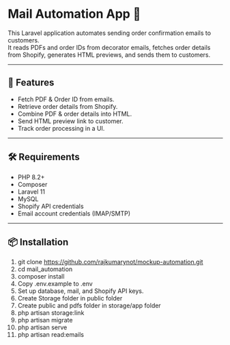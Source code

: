# Mail Automation App 📧

This Laravel application automates sending order confirmation emails to customers.  
It reads PDFs and order IDs from decorator emails, fetches order details from Shopify, generates HTML previews, and sends them to customers.

---

## 🚀 Features
- Fetch PDF & Order ID from emails.
- Retrieve order details from Shopify.
- Combine PDF & order details into HTML.
- Send HTML preview link to customer.
- Track order processing in a UI.

---

## 🛠️ Requirements
- PHP 8.2+
- Composer
- Laravel 11
- MySQL
- Shopify API credentials
- Email account credentials (IMAP/SMTP)

---

## 📦 Installation
1. git clone https://github.com/rajkumarynot/mockup-automation.git
2. cd mail_automation
3. composer install
4. Copy .env.example to .env
5. Set up database, mail, and Shopify API keys.
6. Create Storage folder in public folder
7. Create public and pdfs folder in storage/app folder
8. php artisan storage:link
9. php artisan migrate
10. php artisan serve
11. php artisan read:emails

